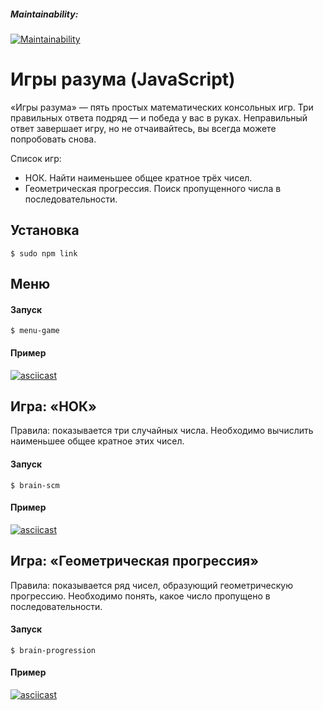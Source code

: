 ##### Maintainability:
[![Maintainability](https://api.codeclimate.com/v1/badges/546eb6740fa9b70c8bb5/maintainability)](https://codeclimate.com/github/warmmark/control-project-study-1/maintainability)

# Игры разума (JavaScript)

«Игры разума» — пять простых математических консольных игр. Три правильных ответа подряд — и победа у вас в руках. Неправильный ответ завершает игру, но не отчаивайтесь, вы всегда можете попробовать снова.

Список игр:
- НОК. Найти наименьшее общее кратное трёх чисел.
- Геометрическая прогрессия. Поиск пропущенного числа в последовательности.

## Установка

```
$ sudo npm link 
```

## Меню

#### Запуск

```
$ menu-game
```  

#### Пример

[![asciicast](https://asciinema.org/a/67pcaGuURu9H7u2xQtvSz7aM6.svg)](https://asciinema.org/a/67pcaGuURu9H7u2xQtvSz7aM6)

## Игра: «НОК»

Правила: показывается три случайных числа. Необходимо вычислить наименьшее общее кратное этих чисел.

#### Запуск

```
$ brain-scm
```  

#### Пример

[![asciicast](https://asciinema.org/a/aDPZe4S5MSz0k0KDJTZHSvKIN.svg)](https://asciinema.org/a/aDPZe4S5MSz0k0KDJTZHSvKIN)

## Игра: «Геометрическая прогрессия»

Правила: показывается ряд чисел, образующий геометрическую прогрессию. Необходимо понять, какое число пропущено в последовательности.

#### Запуск

```
$ brain-progression
```  

#### Пример

[![asciicast](https://asciinema.org/a/roPiqOlLebRpZA8MkgS8z74wb.svg)](https://asciinema.org/a/roPiqOlLebRpZA8MkgS8z74wb)